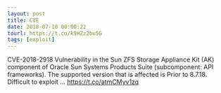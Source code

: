 ```yaml
---
layout: post
title: CVE
date: 2018-07-18 00:00:22
tourl: https://t.co/k9HZz2bu5G
tags: [exploit]
---
```

CVE-2018-2918 Vulnerability in the Sun ZFS Storage Appliance Kit (AK) component of Oracle Sun Systems Products Suite (subcomponent: API frameworks). The supported version that is affected is Prior to 8.7.18. Difficult to exploit ... https://t.co/atmCMyv1zq